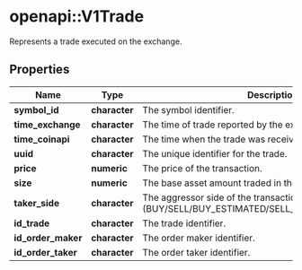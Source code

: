 # openapi::V1Trade

Represents a trade executed on the exchange.

## Properties
Name | Type | Description | Notes
------------ | ------------- | ------------- | -------------
**symbol_id** | **character** | The symbol identifier. | [optional] 
**time_exchange** | **character** | The time of trade reported by the exchange. | [optional] 
**time_coinapi** | **character** | The time when the trade was received by CoinAPI. | [optional] 
**uuid** | **character** | The unique identifier for the trade. | [optional] 
**price** | **numeric** | The price of the transaction. | [optional] 
**size** | **numeric** | The base asset amount traded in the transaction. | [optional] 
**taker_side** | **character** | The aggressor side of the transaction (BUY/SELL/BUY_ESTIMATED/SELL_ESTIMATED/UNKNOWN). | [optional] 
**id_trade** | **character** | The trade identifier. | [optional] 
**id_order_maker** | **character** | The order maker identifier. | [optional] 
**id_order_taker** | **character** | The order taker identifier. | [optional] 


